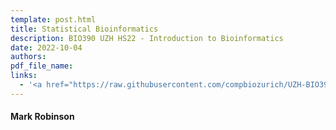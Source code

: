 ```yaml
---
template: post.html
title: Statistical Bioinformatics
description: BIO390 UZH HS22 - Introduction to Bioinformatics
date: 2022-10-04
authors:
pdf_file_name: 
links:
  - '<a href="https://raw.githubusercontent.com/compbiozurich/UZH-BIO390/master/course-material/2021-10-05___Mark-Robinson__Statistics-Bioinformatics__UZH-BIO390-HS21-lecture-03.pdf" target="_blank">[2021 lecture slides]</a>'
---
```


#### Mark Robinson

<!--more-->


